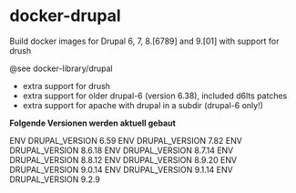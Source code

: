 # docker-drupal
Build docker images for Drupal 6, 7, 8.[6789] and 9.[01] with support for drush

@see docker-library/drupal

* extra support for drush
* extra support for older drupal-6 (version 6.38), included d6lts patches
* extra support for apache with drupal in a subdir (drupal-6 only!)

**Folgende Versionen werden aktuell gebaut**

ENV DRUPAL_VERSION 6.59
ENV DRUPAL_VERSION 7.82
ENV DRUPAL_VERSION 8.6.18
ENV DRUPAL_VERSION 8.7.14
ENV DRUPAL_VERSION 8.8.12
ENV DRUPAL_VERSION 8.9.20
ENV DRUPAL_VERSION 9.0.14
ENV DRUPAL_VERSION 9.1.14
ENV DRUPAL_VERSION 9.2.9
